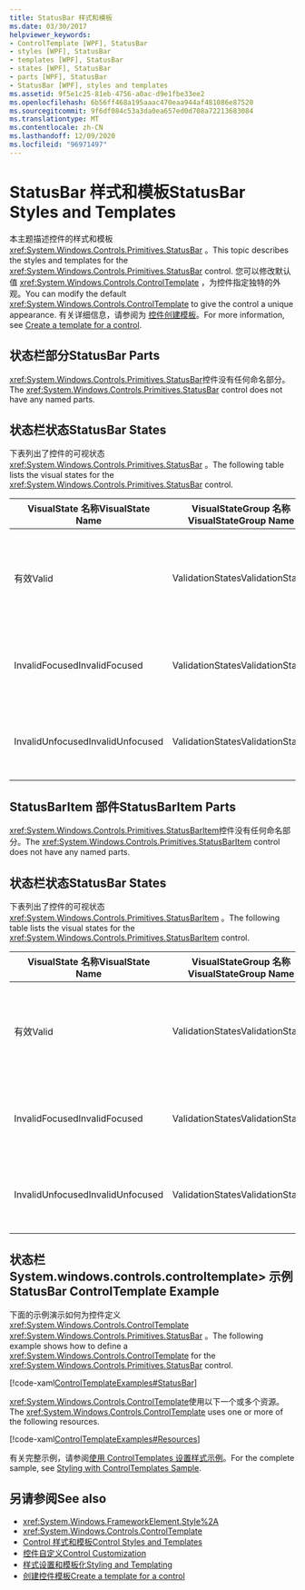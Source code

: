 ```yaml
---
title: StatusBar 样式和模板
ms.date: 03/30/2017
helpviewer_keywords:
- ControlTemplate [WPF], StatusBar
- styles [WPF], StatusBar
- templates [WPF], StatusBar
- states [WPF], StatusBar
- parts [WPF], StatusBar
- StatusBar [WPF], styles and templates
ms.assetid: 9f5e1c25-81eb-4756-a0ac-d9e1fbe33ee2
ms.openlocfilehash: 6b56ff468a195aaac470eaa944af481086e87520
ms.sourcegitcommit: 9f6df084c53a3da0ea657ed0d708a72213683084
ms.translationtype: MT
ms.contentlocale: zh-CN
ms.lasthandoff: 12/09/2020
ms.locfileid: "96971497"
---
```

# <a name="statusbar-styles-and-templates"></a><span data-ttu-id="20bd2-102">StatusBar 样式和模板</span><span class="sxs-lookup"><span data-stu-id="20bd2-102">StatusBar Styles and Templates</span></span>
<span data-ttu-id="20bd2-103">本主题描述控件的样式和模板 <xref:System.Windows.Controls.Primitives.StatusBar> 。</span><span class="sxs-lookup"><span data-stu-id="20bd2-103">This topic describes the styles and templates for the <xref:System.Windows.Controls.Primitives.StatusBar> control.</span></span> <span data-ttu-id="20bd2-104">您可以修改默认值 <xref:System.Windows.Controls.ControlTemplate> ，为控件指定独特的外观。</span><span class="sxs-lookup"><span data-stu-id="20bd2-104">You can modify the default <xref:System.Windows.Controls.ControlTemplate> to give the control a unique appearance.</span></span> <span data-ttu-id="20bd2-105">有关详细信息，请参阅为 [控件创建模板](/dotnet/desktop-wpf/themes/how-to-create-apply-template)。</span><span class="sxs-lookup"><span data-stu-id="20bd2-105">For more information, see [Create a template for a control](/dotnet/desktop-wpf/themes/how-to-create-apply-template).</span></span>  
  
## <a name="statusbar-parts"></a><span data-ttu-id="20bd2-106">状态栏部分</span><span class="sxs-lookup"><span data-stu-id="20bd2-106">StatusBar Parts</span></span>  
 <span data-ttu-id="20bd2-107"><xref:System.Windows.Controls.Primitives.StatusBar>控件没有任何命名部分。</span><span class="sxs-lookup"><span data-stu-id="20bd2-107">The <xref:System.Windows.Controls.Primitives.StatusBar> control does not have any named parts.</span></span>  
  
## <a name="statusbar-states"></a><span data-ttu-id="20bd2-108">状态栏状态</span><span class="sxs-lookup"><span data-stu-id="20bd2-108">StatusBar States</span></span>  
 <span data-ttu-id="20bd2-109">下表列出了控件的可视状态 <xref:System.Windows.Controls.Primitives.StatusBar> 。</span><span class="sxs-lookup"><span data-stu-id="20bd2-109">The following table lists the visual states for the <xref:System.Windows.Controls.Primitives.StatusBar> control.</span></span>  
  
|<span data-ttu-id="20bd2-110">VisualState 名称</span><span class="sxs-lookup"><span data-stu-id="20bd2-110">VisualState Name</span></span>|<span data-ttu-id="20bd2-111">VisualStateGroup 名称</span><span class="sxs-lookup"><span data-stu-id="20bd2-111">VisualStateGroup Name</span></span>|<span data-ttu-id="20bd2-112">描述</span><span class="sxs-lookup"><span data-stu-id="20bd2-112">Description</span></span>|  
|-|-|-|  
|<span data-ttu-id="20bd2-113">有效</span><span class="sxs-lookup"><span data-stu-id="20bd2-113">Valid</span></span>|<span data-ttu-id="20bd2-114">ValidationStates</span><span class="sxs-lookup"><span data-stu-id="20bd2-114">ValidationStates</span></span>|<span data-ttu-id="20bd2-115">控件使用 <xref:System.Windows.Controls.Validation> 类， <xref:System.Windows.Controls.Validation.HasError%2A?displayProperty=nameWithType> 附加属性为 `false` 。</span><span class="sxs-lookup"><span data-stu-id="20bd2-115">The control uses the <xref:System.Windows.Controls.Validation> class and the <xref:System.Windows.Controls.Validation.HasError%2A?displayProperty=nameWithType> attached property is `false`.</span></span>|  
|<span data-ttu-id="20bd2-116">InvalidFocused</span><span class="sxs-lookup"><span data-stu-id="20bd2-116">InvalidFocused</span></span>|<span data-ttu-id="20bd2-117">ValidationStates</span><span class="sxs-lookup"><span data-stu-id="20bd2-117">ValidationStates</span></span>|<span data-ttu-id="20bd2-118"><xref:System.Windows.Controls.Validation.HasError%2A?displayProperty=nameWithType>附加属性是 `true` 控件具有焦点。</span><span class="sxs-lookup"><span data-stu-id="20bd2-118">The <xref:System.Windows.Controls.Validation.HasError%2A?displayProperty=nameWithType> attached property is `true` has the control has focus.</span></span>|  
|<span data-ttu-id="20bd2-119">InvalidUnfocused</span><span class="sxs-lookup"><span data-stu-id="20bd2-119">InvalidUnfocused</span></span>|<span data-ttu-id="20bd2-120">ValidationStates</span><span class="sxs-lookup"><span data-stu-id="20bd2-120">ValidationStates</span></span>|<span data-ttu-id="20bd2-121"><xref:System.Windows.Controls.Validation.HasError%2A?displayProperty=nameWithType>附加属性是 `true` 控件没有焦点。</span><span class="sxs-lookup"><span data-stu-id="20bd2-121">The <xref:System.Windows.Controls.Validation.HasError%2A?displayProperty=nameWithType> attached property is `true` has the control does not have focus.</span></span>|  
  
## <a name="statusbaritem-parts"></a><span data-ttu-id="20bd2-122">StatusBarItem 部件</span><span class="sxs-lookup"><span data-stu-id="20bd2-122">StatusBarItem Parts</span></span>  
 <span data-ttu-id="20bd2-123"><xref:System.Windows.Controls.Primitives.StatusBarItem>控件没有任何命名部分。</span><span class="sxs-lookup"><span data-stu-id="20bd2-123">The <xref:System.Windows.Controls.Primitives.StatusBarItem> control does not have any named parts.</span></span>  
  
## <a name="statusbar-states"></a><span data-ttu-id="20bd2-124">状态栏状态</span><span class="sxs-lookup"><span data-stu-id="20bd2-124">StatusBar States</span></span>  
 <span data-ttu-id="20bd2-125">下表列出了控件的可视状态 <xref:System.Windows.Controls.Primitives.StatusBarItem> 。</span><span class="sxs-lookup"><span data-stu-id="20bd2-125">The following table lists the visual states for the <xref:System.Windows.Controls.Primitives.StatusBarItem> control.</span></span>  
  
|<span data-ttu-id="20bd2-126">VisualState 名称</span><span class="sxs-lookup"><span data-stu-id="20bd2-126">VisualState Name</span></span>|<span data-ttu-id="20bd2-127">VisualStateGroup 名称</span><span class="sxs-lookup"><span data-stu-id="20bd2-127">VisualStateGroup Name</span></span>|<span data-ttu-id="20bd2-128">描述</span><span class="sxs-lookup"><span data-stu-id="20bd2-128">Description</span></span>|  
|-|-|-|  
|<span data-ttu-id="20bd2-129">有效</span><span class="sxs-lookup"><span data-stu-id="20bd2-129">Valid</span></span>|<span data-ttu-id="20bd2-130">ValidationStates</span><span class="sxs-lookup"><span data-stu-id="20bd2-130">ValidationStates</span></span>|<span data-ttu-id="20bd2-131">控件使用 <xref:System.Windows.Controls.Validation> 类， <xref:System.Windows.Controls.Validation.HasError%2A?displayProperty=nameWithType> 附加属性为 `false` 。</span><span class="sxs-lookup"><span data-stu-id="20bd2-131">The control uses the <xref:System.Windows.Controls.Validation> class and the <xref:System.Windows.Controls.Validation.HasError%2A?displayProperty=nameWithType> attached property is `false`.</span></span>|  
|<span data-ttu-id="20bd2-132">InvalidFocused</span><span class="sxs-lookup"><span data-stu-id="20bd2-132">InvalidFocused</span></span>|<span data-ttu-id="20bd2-133">ValidationStates</span><span class="sxs-lookup"><span data-stu-id="20bd2-133">ValidationStates</span></span>|<span data-ttu-id="20bd2-134"><xref:System.Windows.Controls.Validation.HasError%2A?displayProperty=nameWithType>附加属性是 `true` 控件具有焦点。</span><span class="sxs-lookup"><span data-stu-id="20bd2-134">The <xref:System.Windows.Controls.Validation.HasError%2A?displayProperty=nameWithType> attached property is `true` has the control has focus.</span></span>|  
|<span data-ttu-id="20bd2-135">InvalidUnfocused</span><span class="sxs-lookup"><span data-stu-id="20bd2-135">InvalidUnfocused</span></span>|<span data-ttu-id="20bd2-136">ValidationStates</span><span class="sxs-lookup"><span data-stu-id="20bd2-136">ValidationStates</span></span>|<span data-ttu-id="20bd2-137"><xref:System.Windows.Controls.Validation.HasError%2A?displayProperty=nameWithType>附加属性是 `true` 控件没有焦点。</span><span class="sxs-lookup"><span data-stu-id="20bd2-137">The <xref:System.Windows.Controls.Validation.HasError%2A?displayProperty=nameWithType> attached property is `true` has the control does not have focus.</span></span>|  
  
## <a name="statusbar-controltemplate-example"></a><span data-ttu-id="20bd2-138">状态栏 System.windows.controls.controltemplate> 示例</span><span class="sxs-lookup"><span data-stu-id="20bd2-138">StatusBar ControlTemplate Example</span></span>  
 <span data-ttu-id="20bd2-139">下面的示例演示如何为控件定义 <xref:System.Windows.Controls.ControlTemplate> <xref:System.Windows.Controls.Primitives.StatusBar> 。</span><span class="sxs-lookup"><span data-stu-id="20bd2-139">The following example shows how to define a <xref:System.Windows.Controls.ControlTemplate> for the <xref:System.Windows.Controls.Primitives.StatusBar> control.</span></span>  
  
 [!code-xaml[ControlTemplateExamples#StatusBar](~/samples/snippets/csharp/VS_Snippets_Wpf/ControlTemplateExamples/CS/resources/statusbar.xaml#statusbar)]  
  
 <span data-ttu-id="20bd2-140"><xref:System.Windows.Controls.ControlTemplate>使用以下一个或多个资源。</span><span class="sxs-lookup"><span data-stu-id="20bd2-140">The <xref:System.Windows.Controls.ControlTemplate> uses one or more of the following resources.</span></span>  
  
 [!code-xaml[ControlTemplateExamples#Resources](~/samples/snippets/csharp/VS_Snippets_Wpf/ControlTemplateExamples/CS/resources/shared.xaml#resources)]  
  
 <span data-ttu-id="20bd2-141">有关完整示例，请参阅[使用 ControlTemplates 设置样式示例](https://github.com/Microsoft/WPF-Samples/tree/master/Styles%20&%20Templates/IntroToStylingAndTemplating)。</span><span class="sxs-lookup"><span data-stu-id="20bd2-141">For the complete sample, see [Styling with ControlTemplates Sample](https://github.com/Microsoft/WPF-Samples/tree/master/Styles%20&%20Templates/IntroToStylingAndTemplating).</span></span>  
  
## <a name="see-also"></a><span data-ttu-id="20bd2-142">另请参阅</span><span class="sxs-lookup"><span data-stu-id="20bd2-142">See also</span></span>

- <xref:System.Windows.FrameworkElement.Style%2A>
- <xref:System.Windows.Controls.ControlTemplate>
- [<span data-ttu-id="20bd2-143">Control 样式和模板</span><span class="sxs-lookup"><span data-stu-id="20bd2-143">Control Styles and Templates</span></span>](control-styles-and-templates.md)
- [<span data-ttu-id="20bd2-144">控件自定义</span><span class="sxs-lookup"><span data-stu-id="20bd2-144">Control Customization</span></span>](control-customization.md)
- [<span data-ttu-id="20bd2-145">样式设置和模板化</span><span class="sxs-lookup"><span data-stu-id="20bd2-145">Styling and Templating</span></span>](/dotnet/desktop-wpf/fundamentals/styles-templates-overview)
- [<span data-ttu-id="20bd2-146">创建控件模板</span><span class="sxs-lookup"><span data-stu-id="20bd2-146">Create a template for a control</span></span>](/dotnet/desktop-wpf/themes/how-to-create-apply-template)
